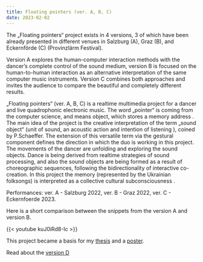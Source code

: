 ```yaml
---
title: Floating pointers (ver. A, B, C) 
date: 2023-02-02
---
```


The „Floating pointers“ project exists in 4 versions, 3 of which have been already presented in different venues in Salzburg (A), Graz (B), and Eckernförde (C) (Provinzlärm Festival).

Version A explores the human-computer interaction methods with the dancer’s complete control of the sound medium, version B is focused on the human-to-human interaction as an alternative interpretation of the same computer music instruments. Version C combines both approaches and invites the audience to compare the beautiful and completely different results.

„Floating pointers“ (ver. A, B, C) is a realtime multimedia project for a dancer and live quadrophonic electronic music. The word „pointer“ is coming from the computer science, and means object, which stores a memory address .  The main idea of the project is the creative interpretation of the term „sound object“ (unit of sound, an acoustic action and intention of listening ), coined by P.Schaeffer. The extension of this versatile term via the gestural component defines the direction in which the duo is working in this project.  The movements of the dancer are unfolding and exploring the sound objects. Dance is being derived from realtime strategies of sound processing, and also the sound objects are being formed as a result of choreographic sequences, following the bidirectionality of interactive co-creation. In this project the memory (represented by the Ukrainian folksongs) is interpreted as a collective cultural subconsciousness .

Performances: ver. A - Salzburg 2022, ver. B - Graz 2022, ver. C - Eckernfoerde 2023.

Here is a short comparison between the snippets from the version A and version B.

{{< youtube kuJ0iRd8-Ic >}}

This project became a basis for my [thesis](https://alisakobzar.github.io/writings/) and a [poster](https://alisakobzar.github.io/writings/).

Read about the [version D](https://alisakobzar.github.io/duo-rotkaeppchen/floatingpointersd/)
